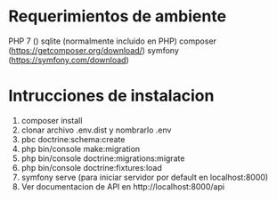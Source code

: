 # Requerimientos de ambiente
PHP 7       ()
sqlite      (normalmente incluido en PHP)
composer    (https://getcomposer.org/download/)
symfony     (https://symfony.com/download)

# Intrucciones de instalacion
1. composer install
2. clonar archivo .env.dist y nombrarlo .env
3. pbc doctrine:schema:create
4. php bin/console make:migration
5. php bin/console doctrine:migrations:migrate
6. php bin/console doctrine:fixtures:load
7. symfony serve (para iniciar servidor por default en localhost:8000)
7. Ver documentacion de API en http://localhost:8000/api